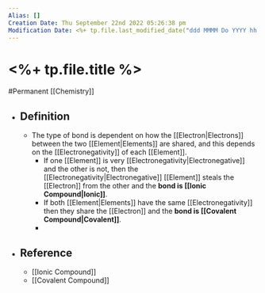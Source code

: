 ```yaml
---
Alias: []
Creation Date: Thu September 22nd 2022 05:26:38 pm 
Modification Date: <%+ tp.file.last_modified_date("ddd MMMM Do YYYY hh:mm:ss a") %>
---
```

# <%+ tp.file.title %>
#Permanent [[Chemistry]]

- ## Definition
	- The type of bond is dependent on how the [[Electron|Electrons]] between the two [[Element|Elements]] are shared, and this depends on the [[Electronegativity]] of each [[Element]]. 
		- If one [[Element]] is very [[Electronegativity|Electronegative]] and the other is not, then the [[Electronegativity|Electronegative]] [[Element]] steals the [[Electron]] from the other and the **bond is [[Ionic Compound|Ionic]]**.
		- If both [[Element|Elements]] have the same [[Electronegativity]] then they share the [[Electron]] and the **bond is [[Covalent Compound|Covalent]]**.
		- 
- ## Reference
	- [[Ionic Compound]]
	- [[Covalent Compound]]